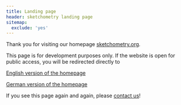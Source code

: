 ```yaml
---
title: Landing page
header: sketchometry landing page
sitemap:
  exclude: 'yes'
---
```


Thank you for visiting our homepage [sketchometry.org]().

This page is for development purposes only.
If the website is open for public access, you will be redirected directly to

<a type="button" href="en/">English version of the homepage</a>

<a type="button" href="de/">German version of the homepage</a>

If you see this page again and again, please [contact us](en/imprint#contact)!
